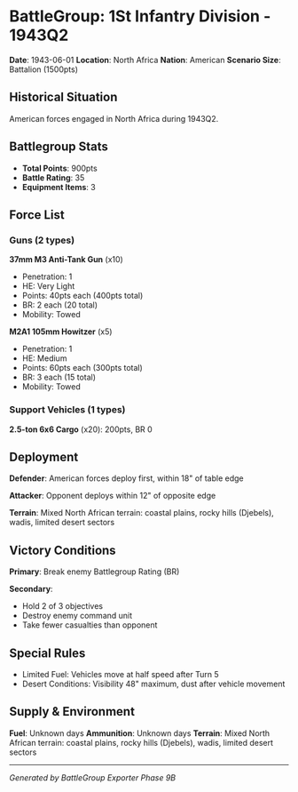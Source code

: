 # BattleGroup: 1St Infantry Division - 1943Q2

**Date**: 1943-06-01
**Location**: North Africa
**Nation**: American
**Scenario Size**: Battalion (1500pts)

## Historical Situation

American forces engaged in North Africa during 1943Q2.

## Battlegroup Stats

- **Total Points**: 900pts
- **Battle Rating**: 35
- **Equipment Items**: 3

## Force List

### Guns (2 types)

**37mm M3 Anti-Tank Gun** (x10)
- Penetration: 1
- HE: Very Light
- Points: 40pts each (400pts total)
- BR: 2 each (20 total)
- Mobility: Towed

**M2A1 105mm Howitzer** (x5)
- Penetration: 1
- HE: Medium
- Points: 60pts each (300pts total)
- BR: 3 each (15 total)
- Mobility: Towed

### Support Vehicles (1 types)

**2.5-ton 6x6 Cargo** (x20): 200pts, BR 0

## Deployment

**Defender**: American forces deploy first, within 18" of table edge

**Attacker**: Opponent deploys within 12" of opposite edge

**Terrain**: Mixed North African terrain: coastal plains, rocky hills (Djebels), wadis, limited desert sectors

## Victory Conditions

**Primary**: Break enemy Battlegroup Rating (BR)

**Secondary**:
- Hold 2 of 3 objectives
- Destroy enemy command unit
- Take fewer casualties than opponent

## Special Rules

- Limited Fuel: Vehicles move at half speed after Turn 5
- Desert Conditions: Visibility 48" maximum, dust after vehicle movement

## Supply & Environment

**Fuel**: Unknown days
**Ammunition**: Unknown days
**Terrain**: Mixed North African terrain: coastal plains, rocky hills (Djebels), wadis, limited desert sectors

---

*Generated by BattleGroup Exporter Phase 9B*
